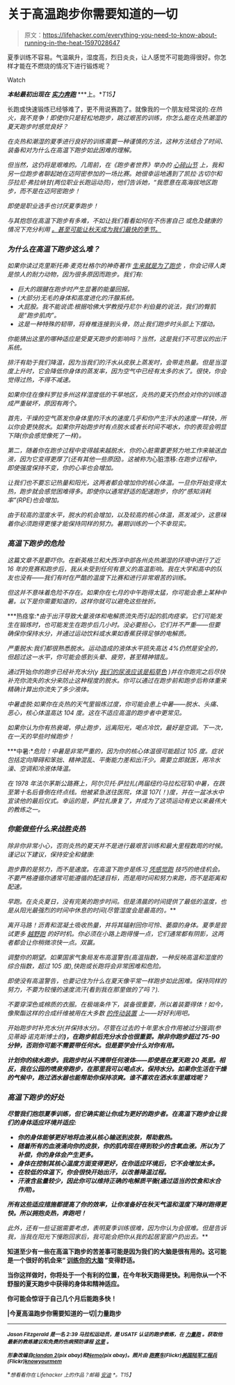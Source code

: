 # 关于高温跑步你需要知道的一切

> 原文：<https://lifehacker.com/everything-you-need-to-know-about-running-in-the-heat-1597028647>

夏季训练不容易。气温飙升，湿度高，烈日炎炎，让人感觉不可能跑得很好。你怎样才能在不燃烧的情况下进行锻炼呢？

Watch

***本帖最初出现在*** [***实力奔跑***](http://strengthrunning.com/2014/06/running-in-the-heat/) ***上。**T15】*

长跑或快速锻炼已经够难了，更不用说赛跑了。就像我的一个朋友经常说的:*在热火，我不竞争！*即使你只是轻松地跑步，跳过艰苦的训练，你怎么能在炎热潮湿的夏天跑步时感觉良好*？*

*在炎热和潮湿的夏季进行良好的训练需要一种谨慎的方法，这种方法结合了时间、装备和对为什么在高温下跑步如此困难的理解。*

*但当然，这仍将是艰难的。几周前，在《跑步者世界》举办的 [心碎山节](http://strengthrunning.com/2014/06/runners-world-heartbreak-hill-half-festival/) 上，我和另一位跑步者聊起她在迈阿密参加的一场比赛。她很幸运地遇到了凯拉·古切尔和莎拉尼·弗拉纳甘(两位职业长跑运动员)，他们告诉她，“*我愿意在高海拔地区跑步，而不是在迈阿密跑步！**

*即使是职业选手也讨厌夏季跑步！*

*与其抱怨在高温下跑步有多难，不如让我们看看如何在不伤害自己 或危及健康的情况下充分利用 [。甚至可能让秋天成为我们最快的季节。](https://lifehacker.com/the-biggest-mistakes-runners-of-all-levels-make-and-ho-1030501368)*

### *为什么在高温下跑步这么难？*

*如果你读过克里斯托弗·麦克杜格尔的神奇著作 [*生来就是为了跑步*](http://amzn.to/xDdoON) ，你会记得人类是惊人的耐力动物，因为很多原因而跑步。我们有:*

*   *巨大的跟腱在跑步时产生显著的能量回报。*
*   *(大部分)无毛的身体和高度进化的汗腺系统。*
*   *大屁股。我不能说谎:根据哈佛大学教授丹尼尔·利伯曼的说法，我们的臀肌是“跑步肌肉”。*
*   *这是一种特殊的韧带，将脊椎连接到头骨，防止我们跑步时头部上下摆动。*

*你能猜出这里的哪种适应是受夏天跑步的影响吗？当然，这是我们不可思议的出汗系统。*

*排汗有助于我们降温，因为当我们的汗水从皮肤上蒸发时，会带走热量。但是当湿度上升时，它会降低你身体的蒸发率，因为空气中已经有太多的水了。很快，你会觉得过热，不得不减速。*

*如果你住在像科罗拉多州这样湿度低的干旱地区，炎热的夏天仍然会对你的训练造成严重破坏，原因有两个。*

*首先，干燥的空气蒸发你身体里的汗水的速度几乎和你产生汗水的速度一样快，所以你会更快脱水。如果你开始跑步时有点脱水或者长时间不喝水，你的表现会明显下降(你会感觉像死了一样)。*

*第二，随着你在跑步过程中变得越来越脱水，你的心脏需要更努力地工作来输送血液，因为它变得更厚了(还有其他一些原因)。这被称为*心脏漂移:*在跑步过程中，即使强度保持不变，你的心率也会增加。*

*让我们也不要忘记热量和阳光，这两者都会增加你的核心体温。一旦你开始变得太热，跑步就会感觉困难得多。即使你以通常舒适的配速跑步，你的“感知消耗率”(RPE)也会增加。*

*由于较高的湿度水平，脱水的机会增加，以及较高的核心体温，蒸发减少，这意味着你必须跑得更慢才能保持同样的努力。暑期训练的一个不幸现实。*

### *高温下跑步的危险*

*这篇文章不是要吓你。在新英格兰和大西洋中部各州炎热潮湿的环境中进行了近 16 年的竞赛和跑步后，我从未受到任何有意义的高温影响。我在大学和高中的队友也没有——我们有时在严酷的温度下比赛和进行非常艰苦的训练。*

*但这并不意味着危险不存在。如果你在七月的中午跑得太猛，你可能会患上某种中暑。以下是你需要知道的，这样你就可以避免这些挫折。*

***热痉挛:**由于出汗导致大量液体和电解质流失而引起的肌肉痉挛。它们可能发生在锻炼时，也可能发生在跑步后几小时。没必要担心，它们并不严重——但要确保你保持水分，并通过运动饮料或水果如香蕉获得足够的电解质。*

*严重脱水:我们都很熟悉脱水。运动造成的液体水平损失高达 4%仍然是安全的，但超过这一水平，你可能会感到头晕、疲劳，甚至精神错乱。*

*通过*开始*你的跑步已经补充水分(y [我们的尿液应该是稻草色](https://lifehacker.com/what-the-color-of-your-pee-says-about-your-health-1477171258) )并在你跑完之后尽快补充你流失的水分来防止这种程度的脱水。你可以通过在跑步前和跑步后称体重来精确计算出你流失了多少液体。*

*中暑虚脱:如果你在炎热的天气里锻炼过度，你可能会患上中暑——脱水、头痛、恶心，核心体温高达 104 度。这在不适应高温的跑步者中更常见。*

*如果你认为你有热衰竭，停止跑步，远离阳光，喝点冷饮，最好是空调。下一次，在一天的早些时候跑步！*

***中暑:**危险！中暑是非常严重的，因为你的核心体温很可能超过 105 度。症状包括定向障碍和笨拙、精神混乱、平衡能力差和出汗少。需要立即就医，用冷水澡、空调和冷液体降温。*

*在 1978 年法尔茅斯公路赛上，阿尔贝托·萨拉扎(两届纽约马拉松冠军)中暑，在跌至第十名后昏倒在终点线。他被紧急送往医院，体温 107(！)度，并在一盆冰水中宣读他的最后仪式。幸运的是，萨拉扎康复了，并成为了这项运动有史以来最伟大的教练之一。*

### *你能做些什么来战胜炎热*

*除非你非常小心，否则炎热的夏天并不是进行最艰苦训练和最大里程数周的时候。谨记以下建议，保持安全和健康:*

*跑步靠的是努力，而不是速度。在高温下跑步是练习 [凭感觉跑](http://strengthrunning.com/2014/03/running-by-feel/) 技巧的绝佳机会。不要严格遵循你通常可能遵循的配速目标，而是用时间和努力来跑，而不是距离和配速。*

***早跑。在炎炎夏日，没有*完美的*跑步时间。但是清晨的时间提供了最低的温度，也是从阳光最强烈的时间中休息的时间(尽管湿度会是最高的)。***

*离开马路！沥青和混凝土吸收热量，并将其辐射回你可怜、萎靡的身体。夏季是尝试更多 [越野跑](http://strengthrunning.com/2014/03/trail-running-jeff-galloway-interview/) 的好时机。你必须在小路上跑得慢一点，它们通常都有阴影，这两者都会让你稍微凉快一点。双赢。*

*调整你的期望。如果国家气象局发布高温警告(高温指数，一种反映高温和湿度的综合指数，超过 105 度),快跑或长跑将会非常困难和危险。*

*即使没有高温警告，也要记住为什么在夏天像平常一样跑步如此困难。保持同样的努力，不要为较慢的速度流汗(看到我在那里做的了吗？).*

*不要穿深色或棉质的衣服。在极端条件下，装备很重要，所以着装要得体！如今，像聚酯这样的合成纤维被用在大多数 [的传动装置](http://strengthrunning.com/2010/12/running-gear-you-need-and-gear-that-you-dont/) 上——好好利用吧。*

*开始跑步时补充水分(并保持水分)。尽管在过去的十年里水合作用被过分强调(参见蒂姆·诺克斯博士的[](http://amzn.to/1lVTd6j)**)，在跑步前后充分水合也很重要。除非你跑步超过 75-90 分钟，否则你可能不需要带任何水。但是要学会什么对你有用。***

***计划你的绕水跑步。我跑步时从不携带任何液体——即使是在夏天跑 20 英里。相反，我在公园的喷泉旁跑步，在那里我可以喝点水，保持水分。如果你生活在干燥的气候中，跑过洒水器也能帮助你保持凉爽。谁不喜欢在洒水车里嬉戏呢？***

### ***高温下跑步的好处***

***尽管我们抱怨夏季训练，但它确实能让你成为更好的跑步者。在高温下跑步会让我们的身体适应环境并适应:***

*   ***你的身体能够更好地将血液从核心输送到皮肤，帮助散热。***
*   ***随着所有的血液涌向你的皮肤，你的肌肉现在得到较少的含氧血液。所以为了补偿，你的身体会产生更多。***
*   ***身体在控制其核心温度方面变得更好，在你适应环境后，它不会增加太多。***
*   ***在较低的体温下，你会很快开始出汗，以改善降温过程。***
*   ***汗液含盐量较少，因此你可以维持正确的电解质平衡(通过适当的饮食和水合作用)。***

***所有这些适应措施都提高了你的效率，让你准备好在秋天气温和湿度下降时跑得更快。所以拥抱炎热，奔跑吧！***

***此外，还有一些证据需要考虑，表明夏季训练很难，因为你*认为*会很难。但是告诉我，当我在阳光下慢跑回家后，我可能会把你从我的起居室窗户扔出去。***

**知道至少有一些在高温下跑步的苦差事可能是因为我们的大脑是很有用的。这可能是一个很好的机会来“ [训练你的大脑](http://blog.80percentmental.com/2014/06/how-to-train-runners-brain-interview.html) ”变得舒适。**

**当你这样做时，你将处于一个有利的位置，在今年秋天跑得更快。利用你从一个不舒服的夏天跑步中获得的身体和精神适应。**

**你可能会惊讶于自己几个月后能跑多快！**

**|今夏高温跑步你需要知道的一切|力量跑步**

* * *

**<small>*Jason Fitzgerald 是一名 2:39 马拉松运动员，是 USATF 认证的跑步教练，在*</small> [<small>*力量跑*</small>](http://strengthrunning.com/) <small>*。获取他最新的教练建议和免费的伤病预防课程*</small> [<small>*这里*</small>](http://strengthrunning.com/injury-prevention-ecourse/) <small>*。*</small>**

**<small>*形象改编自*</small>[<small>*clandan 2*</small>](http://pixabay.com/en/fire-heiss-fireplace-cozy-heat-266093/)<small>*(pix abay)和*</small>[<small>*Nemo*</small>](http://pixabay.com/en/people-man-runner-silhouette-33482/)<small>*(pix abay)。照片由*</small> [<small>*跑赛车*</small>](https://www.flickr.com/photos/runracing/10274219176)<small>*(Flickr)*</small>[<small>*美国陆军工程兵*</small>](https://www.flickr.com/photos/europedistrict/4624380242)<small>*(Flickr)*</small>[<small>*knowyourmem*</small>](http://knowyourmeme.com/photos/279249-ridiculously-photogenic-guy-zeddie-little)**

**<small>*想看看你在 Lifehacker 上的作品？邮箱*</small> [<small>*安迪*</small>](mailto:andy@lifehacker.com) <small>*。*T15】</small>**